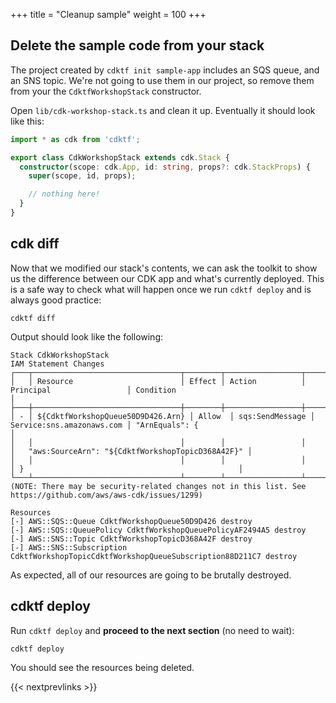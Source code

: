 +++
title = "Cleanup sample"
weight = 100
+++

## Delete the sample code from your stack

The project created by `cdktf init sample-app` includes an SQS queue, and an SNS topic. We're
not going to use them in our project, so remove them from your the
`CdktfWorkshopStack` constructor.

Open `lib/cdk-workshop-stack.ts` and clean it up. Eventually it should look like this:

```ts
import * as cdk from 'cdktf';

export class CdkWorkshopStack extends cdk.Stack {
  constructor(scope: cdk.App, id: string, props?: cdk.StackProps) {
    super(scope, id, props);

    // nothing here!
  }
}
```

## cdk diff

Now that we modified our stack's contents, we can ask the toolkit to show us the difference between our CDK app and
what's currently deployed. This is a safe way to check what will happen once we run `cdktf deploy` and is always good practice:

```
cdktf diff
```

Output should look like the following:

<!-- TODO: Replace with resources with cdk.tf.json fyi -->
```
Stack CdkWorkshopStack
IAM Statement Changes
┌───┬─────────────────────────────────┬────────┬─────────────────┬───────────────────────────┬──────────────────────────────────────────────────┐
│   │ Resource                        │ Effect │ Action          │ Principal                 │ Condition                                        │
├───┼─────────────────────────────────┼────────┼─────────────────┼───────────────────────────┼──────────────────────────────────────────────────┤
│ - │ ${CdktfWorkshopQueue50D9D426.Arn} │ Allow  │ sqs:SendMessage │ Service:sns.amazonaws.com │ "ArnEquals": {                                   │
│   │                                 │        │                 │                           │   "aws:SourceArn": "${CdktfWorkshopTopicD368A42F}" │
│   │                                 │        │                 │                           │ }                                                │
└───┴─────────────────────────────────┴────────┴─────────────────┴───────────────────────────┴──────────────────────────────────────────────────┘
(NOTE: There may be security-related changes not in this list. See https://github.com/aws/aws-cdk/issues/1299)

Resources
[-] AWS::SQS::Queue CdktfWorkshopQueue50D9D426 destroy
[-] AWS::SQS::QueuePolicy CdktfWorkshopQueuePolicyAF2494A5 destroy
[-] AWS::SNS::Topic CdktfWorkshopTopicD368A42F destroy
[-] AWS::SNS::Subscription CdktfWorkshopTopicCdktfWorkshopQueueSubscription88D211C7 destroy
```

As expected, all of our resources are going to be brutally destroyed.

## cdktf deploy

Run `cdktf deploy` and __proceed to the next section__ (no need to wait):

```
cdktf deploy
```

You should see the resources being deleted.

{{< nextprevlinks >}}